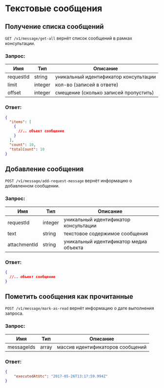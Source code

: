 # Текстовые сообщения

## Получение списка сообщений

`GET /v1/message/get-all` вернёт список сообщений в рамках консультации.

### Запрос:

Имя | Тип | Описание
--- | --- | ---
requestId | string | уникальный идентификатор консультации
limit | integer | кол-во (записей в ответе)
offset | integer | смещение (сколько записей пропустить)

### Ответ:

```json
{
  "items": [
    {
      //.. объект сообщение
    }
  ],
  "count": 10,
  "totalCount": 10
}
```

## Добавление сообщения

`POST /v1/message/add-request-message` вернёт информацию о добавленном сообщении.

### Запрос:

Имя | Тип | Описание
--- | --- | ---
requestId | integer | уникальный идентификатор консультации
text | string | текстовое содержимое сообщения
attachmentId | string | уникальный идентификатор медиа объекта

### Ответ:

```json
{
  //.. объект сообщение
}
```

## Пометить сообщения как прочитанные

`POST /v1/message/mark-as-read` вернёт информацию о дате выполнения запроса.

### Запрос:

Имя | Тип | Описание
--- | --- | ---
messageIds | array | массив идентификаторов сообщений

### Ответ:

```json
{
    "executedAtUtc": "2017-05-26T13:17:59.994Z"
}
```